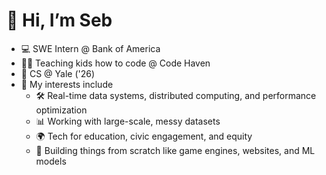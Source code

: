 # 👋 Hi, I’m Seb

- 💻 SWE Intern @ Bank of America
- 🧑‍🏫 Teaching kids how to code @ Code Haven
- 📖 CS @ Yale ('26)
- 🌟 My interests include
    - 🛠️ Real-time data systems, distributed computing, and performance optimization
    - 📊 Working with large-scale, messy datasets
    - 🌍 Tech for education, civic engagement, and equity
    - 🧱 Building things from scratch like game engines, websites, and ML models


